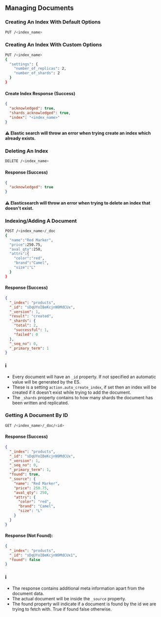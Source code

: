 ## Managing Documents

### Creating An Index With Default Options
```bash
PUT /<index_name>
```
### Creating An Index With Custom Options
```bash
PUT /<index_name>
{
  "settings": {
    "number_of_replicas": 2,
    "number_of_shards": 2
  }
}
```
#### Create Index Response (Success)
```json
{
  "acknowledged": true,
  "shards_acknowledged": true,
  "index": "<index_name>"
}
```

#### :warning: Elastic search will throw an error when trying create an index which already exists.

### Deleting An Index
```bash
DELETE /<index_name>
```
#### Response (Success)
```json
{
  "acknowledged": true
}
```
#### :warning: Elasticsearch will throw an error when trying to delete an index that doesn't exist.

### Indexing/Adding A Document
```bash
POST /<index_name>/_doc
{
  "name":"Red Marker",
  "price":250.75,
  "aval_qty":250,
  "attrs":{
    "color":"red",
    "brand":"Camel",
    "size":"L"
  }
}
```
#### Response (Success)
```json
{
  "_index": "products",
  "_id": "sDqUYoIBeKcjnN9MdCUx",
  "_version": 1,
  "result": "created",
  "_shards": {
    "total": 2,
    "successful": 1,
    "failed": 0
  },
  "_seq_no": 0,
  "_primary_term": 1
}
```
### :information_source:
- Every document will have an `_id` property. If not specified an automatic value will be generated by the ES.
- These is a setting `action.auto_create_index`, if set then an index will be created if it doesn't exist while trying to add the document.
- The `_shards` property contains to how many shards the document has been written and replicated.

### Getting A Document By ID
```bash
GET /<index_name>/_doc/<id>
```
#### Response (Success)
```json
{
  "_index": "products",
  "_id": "sDqUYoIBeKcjnN9MdCUx",
  "_version": 1,
  "_seq_no": 0,
  "_primary_term": 1,
  "found": true,
  "_source": {
    "name": "Red Marker",
    "price": 250.75,
    "aval_qty": 250,
    "attrs": {
      "color": "red",
      "brand": "Camel",
      "size": "L"
    }
  }
}
```
#### Response (Not Found):
```json
{
  "_index": "products",
  "_id": "sDqUYoIBeKcjnN9MdCUx1",
  "found": false
}
```
### :information_source:
- The response contains additional meta information apart from the document data.
- The actual document will be inside the `_source` property.
- The found property will indicate if a document is found by the id we are trying to fetch with. True if found false otherwise.

